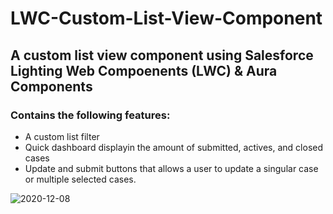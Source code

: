 # LWC-Custom-List-View-Component
## A custom list view component using Salesforce Lighting Web Compoenents (LWC) & Aura Components
### Contains the following features:
* A custom list filter
* Quick dashboard displayin the amount of submitted, actives, and closed cases
* Update and submit buttons that allows a user to update a singular case or multiple selected cases.

![2020-12-08](https://user-images.githubusercontent.com/25403763/101918912-f4e9de00-3b97-11eb-9f19-ad9aeabfb964.png)
